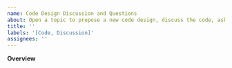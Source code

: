 ```yaml
---
name: Code Design Discussion and Questions
about: Open a topic to propose a new code design, discuss the code, ask questions about the code
title: ''
labels: '[Code, Discussion]'
assignees: ''
---
```


**Overview**



